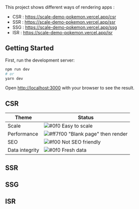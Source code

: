 This project shows different ways of rendering apps :

- CSR : https://scale-demo-pokemon.vercel.app/csr
- SSR : https://scale-demo-pokemon.vercel.app/ssr
- SSG : https://scale-demo-pokemon.vercel.app/ssg
- ISR : https://scale-demo-pokemon.vercel.app/isr

## Getting Started

First, run the development server:

```bash
npm run dev
# or
yarn dev
```

Open [http://localhost:3000](http://localhost:3000) with your browser to see the result.

## CSR

| Theme | Status |
|---|---|
| Scale | ![#0f0](https://via.placeholder.com/15/0f0/0f0.png)  Easy to scale |
| Performance | ![#ff7f00](https://via.placeholder.com/15/ff7f00/ff7f00.png) "Blank page" then render |
| SEO | ![#f00](https://via.placeholder.com/15/f00/f00.png) Not SEO friendly |
| Data integrity | ![#0f0](https://via.placeholder.com/15/0f0/0f0.png) Fresh data |

## SSR

## SSG

## ISR

